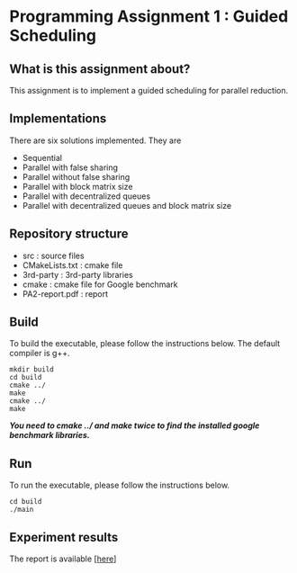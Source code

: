 # Programming Assignment 1 : Guided Scheduling

## What is this assignment about?
This assignment is to implement a guided scheduling for parallel reduction.

## Implementations
There are six solutions implemented. They are
- Sequential
- Parallel with false sharing
- Parallel without false sharing
- Parallel with block matrix size
- Parallel with decentralized queues
- Parallel with decentralized queues and block matrix size


## Repository structure
- src : source files
- CMakeLists.txt : cmake file
- 3rd-party : 3rd-party libraries
- cmake : cmake file for Google benchmark 
- PA2-report.pdf : report

## Build
To build the executable, please follow the instructions below. The default compiler is g++.
```
mkdir build
cd build
cmake ../
make
cmake ../
make
```
***You need to cmake ../ and make twice to find the installed google benchmark libraries.***

## Run
To run the executable, please follow the instructions below.

```
cd build
./main
```

## Experiment results
The report is available [[here](./PA2-report.pdf)]
